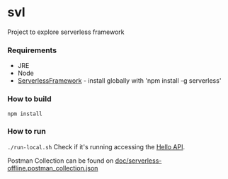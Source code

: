 # svl
Project to explore serverless framework

### Requirements
- JRE
- Node
- [ServerlessFramework](https://www.serverless.com/) - install globally with 'npm install -g serverless'

### How to build
```npm install```

### How to run
```./run-local.sh```
Check if it's running accessing the [Hello API](http://localhost:3000/dev/hello).

Postman Collection can be found on [doc/serverless-offline.postman_collection.json](https://github.com/andre-luiz-pires-silva/svl/blob/main/doc/serverless-offline.postman_collection.json)
